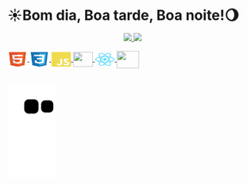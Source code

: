 <h1> ☀️Bom dia, Boa tarde, Boa noite!🌖 </h1>
<div align="center">
  <a href="https://github.com/JVMC42">
  <img height="180em" src="https://github-readme-stats.vercel.app/api?username=JVMC42&show_icons=true&theme=midnight-purple&include_all_commits=true&count_private=true"/>
  <img height="180em" src="https://github-readme-stats.vercel.app/api/top-langs/?username=JVMC42&layout=compact&langs_count=7&theme=midnight-purple"/>
</div>
<div style="display: inline_block"><br>
  
  <img align="center"  height="30" width="40" src="https://raw.githubusercontent.com/devicons/devicon/master/icons/html5/html5-original.svg">
  <img align="center"  height="30" width="40" src="https://raw.githubusercontent.com/devicons/devicon/master/icons/css3/css3-original.svg">
  <img align="center"  height="30" width="40" src="https://raw.githubusercontent.com/devicons/devicon/master/icons/javascript/javascript-plain.svg">
  <img align="center"  height="30" width="40" src="https://cdn.jsdelivr.net/gh/devicons/devicon/icons/nodejs/nodejs-original.svg" />
  <img align="center"  height="30" width="40" src="https://raw.githubusercontent.com/devicons/devicon/master/icons/react/react-original.svg">
  <img align="center"  height="35" width="45" src="https://cdn.jsdelivr.net/gh/devicons/devicon/icons/electron/electron-original.svg" />
   
</div>
  
  ##
<div> 
  
 
  ![Snake animation](https://github.com/JVMC42/JVMC42/blob/output/github-contribution-grid-snake.svg)
 
</div>
